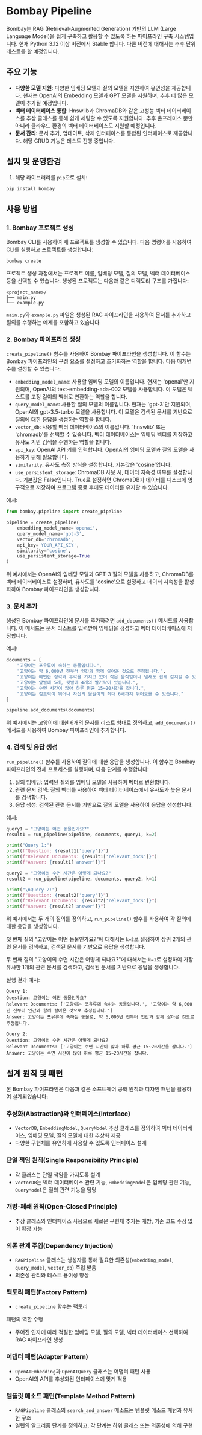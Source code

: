 
# Bombay Pipeline

Bombay는 RAG (Retrieval-Augmented Generation) 기반의 LLM (Large Language Model)을 쉽게 구축하고 활용할 수 있도록 하는 파이프라인 구축 시스템입니다. 
현재 Python 3.12 이상 버전에서 Stable 합니다. 다른 버전에 대해서는 추후 단위테스트를 할 예정입니다.

## 주요 기능

- **다양한 모델 지원**: 다양한 임베딩 모델과 질의 모델을 지원하여 유연성을 제공합니다. 현재는 OpenAI의 Embedding 모델과 GPT 모델을 지원하며, 추후 더 많은 모델이 추가될 예정입니다.
- **벡터 데이터베이스 통합**: Hnswlib과 ChromaDB와 같은 고성능 벡터 데이터베이스를 추상 클래스를 통해 쉽게 세팅할 수 있도록 지원합니다. 추후 온프레미스 뿐만 아니라 클라우드 환경의 벡터 데이터베이스도 지원할 예정입니다.
- **문서 관리**: 문서 추가, 업데이트, 삭제 인터페이스를 통합된 인터페이스로 제공합니다. 해당 CRUD 기능은 테스트 진행 중입니다.

## 설치 및 운영환경

1. 해당 라이브러리를 `pip`으로 설치:
~~~bash
pip install bombay
~~~

## 사용 방법

### 1. Bombay 프로젝트 생성

Bombay CLI를 사용하여 새 프로젝트를 생성할 수 있습니다. 다음 명령어를 사용하여 CLI를 실행하고 프로젝트를 생성합니다:

~~~bash
bombay create
~~~

프로젝트 생성 과정에서는 프로젝트 이름, 임베딩 모델, 질의 모델, 벡터 데이터베이스 등을 선택할 수 있습니다. 생성된 프로젝트는 다음과 같은 디렉토리 구조를 가집니다:

~~~
<project_name>/
├── main.py
└── example.py
~~~

`main.py`와 `example.py` 파일은 생성된 RAG 파이프라인을 사용하여 문서를 추가하고 질의를 수행하는 예제를 포함하고 있습니다.

### 2. Bombay 파이프라인 생성

`create_pipeline()` 함수를 사용하여 Bombay 파이프라인을 생성합니다. 이 함수는 Bombay 파이프라인의 구성 요소를 설정하고 초기화하는 역할을 합니다. 다음 매개변수를 설정할 수 있습니다:

- `embedding_model_name`: 사용할 임베딩 모델의 이름입니다. 현재는 'openai'만 지원되며, OpenAI의 text-embedding-ada-002 모델을 사용합니다. 이 모델은 텍스트를 고정 길이의 벡터로 변환하는 역할을 합니다.
- `query_model_name`: 사용할 질의 모델의 이름입니다. 현재는 'gpt-3'만 지원되며, OpenAI의 gpt-3.5-turbo 모델을 사용합니다. 이 모델은 검색된 문서를 기반으로 질의에 대한 응답을 생성하는 역할을 합니다.
- `vector_db`: 사용할 벡터 데이터베이스의 이름입니다. 'hnswlib' 또는 'chromadb'를 선택할 수 있습니다. 벡터 데이터베이스는 임베딩 벡터를 저장하고 유사도 기반 검색을 수행하는 역할을 합니다.
- `api_key`: OpenAI API 키를 입력합니다. OpenAI의 임베딩 모델과 질의 모델을 사용하기 위해 필요합니다.
- `similarity`: 유사도 측정 방식을 설정합니다. 기본값은 'cosine'입니다.
- `use_persistent_storage`: ChromaDB 사용 시, 데이터 지속성 여부를 설정합니다. 기본값은 False입니다. True로 설정하면 ChromaDB가 데이터를 디스크에 영구적으로 저장하여 프로그램 종료 후에도 데이터를 유지할 수 있습니다.

예시:

~~~python
from bombay.pipeline import create_pipeline

pipeline = create_pipeline(
    embedding_model_name='openai',
    query_model_name='gpt-3',
    vector_db='chromadb',
    api_key='YOUR_API_KEY',
    similarity='cosine',
    use_persistent_storage=True
)
~~~

위 예시에서는 OpenAI의 임베딩 모델과 GPT-3 질의 모델을 사용하고, ChromaDB를 벡터 데이터베이스로 설정하며, 유사도를 'cosine'으로 설정하고 데이터 지속성을 활성화하여 Bombay 파이프라인을 생성합니다.

### 3. 문서 추가

생성된 Bombay 파이프라인에 문서를 추가하려면 `add_documents()` 메서드를 사용합니다. 이 메서드는 문서 리스트를 입력받아 임베딩을 생성하고 벡터 데이터베이스에 저장합니다.

예시:

~~~python
documents = [
    "고양이는 포유류에 속하는 동물입니다.",
    "고양이는 약 6,000년 전부터 인간과 함께 살아온 것으로 추정됩니다.",
    "고양이는 예민한 청각과 후각을 가지고 있어 작은 움직임이나 냄새도 쉽게 감지할 수 있습니다.",
    "고양이는 앞발에 5개, 뒷발에 4개의 발가락이 있습니다.",
    "고양이는 수면 시간이 많아 하루 평균 15~20시간을 잡니다.",
    "고양이는 점프력이 뛰어나 자신의 몸길이의 최대 6배까지 뛰어오를 수 있습니다."
]

pipeline.add_documents(documents)
~~~

위 예시에서는 고양이에 대한 6개의 문서를 리스트 형태로 정의하고, `add_documents()` 메서드를 사용하여 Bombay 파이프라인에 추가합니다.

### 4. 검색 및 응답 생성

`run_pipeline()` 함수를 사용하여 질의에 대한 응답을 생성합니다. 이 함수는 Bombay 파이프라인의 전체 프로세스를 실행하며, 다음 단계를 수행합니다:

1. 질의 임베딩: 입력된 질의를 임베딩 모델을 사용하여 벡터로 변환합니다.
2. 관련 문서 검색: 질의 벡터를 사용하여 벡터 데이터베이스에서 유사도가 높은 문서를 검색합니다.
3. 응답 생성: 검색된 관련 문서를 기반으로 질의 모델을 사용하여 응답을 생성합니다.

예시:

~~~python
query1 = "고양이는 어떤 동물인가요?"
result1 = run_pipeline(pipeline, documents, query1, k=2)

print("Query 1:")
print(f"Question: {result1['query']}")
print(f"Relevant Documents: {result1['relevant_docs']}")
print(f"Answer: {result1['answer']}")

query2 = "고양이의 수면 시간은 어떻게 되나요?"
result2 = run_pipeline(pipeline, documents, query2, k=1)

print("\nQuery 2:")
print(f"Question: {result2['query']}")
print(f"Relevant Documents: {result2['relevant_docs']}")
print(f"Answer: {result2['answer']}")
~~~

위 예시에서는 두 개의 질의를 정의하고, `run_pipeline()` 함수를 사용하여 각 질의에 대한 응답을 생성합니다.

첫 번째 질의 "고양이는 어떤 동물인가요?"에 대해서는 `k=2`로 설정하여 상위 2개의 관련 문서를 검색하고, 검색된 문서를 기반으로 응답을 생성합니다.

두 번째 질의 "고양이의 수면 시간은 어떻게 되나요?"에 대해서는 `k=1`로 설정하여 가장 유사한 1개의 관련 문서를 검색하고, 검색된 문서를 기반으로 응답을 생성합니다.

실행 결과 예시:

~~~
Query 1:
Question: 고양이는 어떤 동물인가요?
Relevant Documents: ['고양이는 포유류에 속하는 동물입니다.', '고양이는 약 6,000년 전부터 인간과 함께 살아온 것으로 추정됩니다.']
Answer: 고양이는 포유류에 속하는 동물로, 약 6,000년 전부터 인간과 함께 살아온 것으로 추정됩니다.

Query 2:
Question: 고양이의 수면 시간은 어떻게 되나요?
Relevant Documents: ['고양이는 수면 시간이 많아 하루 평균 15~20시간을 잡니다.']
Answer: 고양이는 수면 시간이 많아 하루 평균 15~20시간을 잡니다.
~~~

## 설계 원칙 및 패턴

본 Bombay 파이프라인은 다음과 같은 소프트웨어 공학 원칙과 디자인 패턴을 활용하여 설계되었습니다:

### 추상화(Abstraction)와 인터페이스(Interface)
- `VectorDB`, `EmbeddingModel`, `QueryModel` 추상 클래스를 정의하여 벡터 데이터베이스, 임베딩 모델, 질의 모델에 대한 추상화 제공
- 다양한 구현체를 유연하게 사용할 수 있도록 인터페이스 설계

### 단일 책임 원칙(Single Responsibility Principle)
- 각 클래스는 단일 책임을 가지도록 설계
- `VectorDB`는 벡터 데이터베이스 관련 기능, `EmbeddingModel`은 임베딩 관련 기능, `QueryModel`은 질의 관련 기능을 담당

### 개방-폐쇄 원칙(Open-Closed Principle)
- 추상 클래스와 인터페이스 사용으로 새로운 구현체 추가는 개방, 기존 코드 수정 없이 확장 가능

### 의존 관계 주입(Dependency Injection)
- `RAGPipeline` 클래스는 생성자를 통해 필요한 의존성(`embedding_model`, `query_model`, `vector_db`) 주입 받음
- 의존성 관리와 테스트 용이성 향상

### 팩토리 패턴(Factory Pattern)
- `create_pipeline` 함수는 팩토리

 패턴의 역할 수행
- 주어진 인자에 따라 적절한 임베딩 모델, 질의 모델, 벡터 데이터베이스 선택하여 RAG 파이프라인 생성

### 어댑터 패턴(Adapter Pattern)
- `OpenAIEmbedding`과 `OpenAIQuery` 클래스는 어댑터 패턴 사용
- OpenAI의 API를 추상화된 인터페이스에 맞게 적용

### 템플릿 메소드 패턴(Template Method Pattern)
- `RAGPipeline` 클래스의 `search_and_answer` 메소드는 템플릿 메소드 패턴과 유사한 구조
- 일련의 알고리즘 단계를 정의하고, 각 단계는 하위 클래스 또는 의존성에 의해 구현
